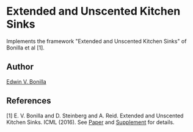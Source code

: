 Extended and Unscented Kitchen Sinks
=============

Implements the framework "Extended and Unscented Kitchen Sinks" of Bonilla et al [1].

## Author ##
[Edwin V. Bonilla](http://ebonilla.github.io/)

## References ##
[1] E. V. Bonilla and D. Steinberg and A. Reid. Extended and Unscented Kitchen Sinks. ICML (2016). 
See [Paper](http://ebonilla.github.io/papers/bonilla-et-al-icml-2016.pdf) and 
[Supplement](http://ebonilla.github.io/papers/bonilla-et-al-icml-2016-supplemental.pdf)
for details.
